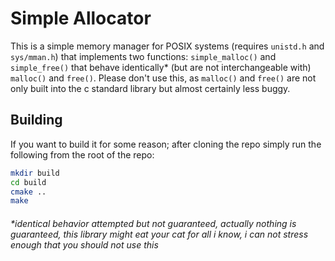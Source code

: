 # Simple Allocator

This is a simple memory manager for POSIX systems (requires `unistd.h` and `sys/mman.h`) that implements two functions: `simple_malloc()` and `simple_free()` that behave identically* (but are not interchangeable with) `malloc()` and `free()`. Please don't use this, as `malloc()` and `free()` are not only built into the c standard library but almost certainly less buggy.

## Building

If you want to build it for some reason; after cloning the repo simply run the following from the root of the repo:

```bash
mkdir build
cd build
cmake ..
make
```

###### *identical behavior attempted but not guaranteed, actually nothing is guaranteed, this library might eat your cat for all i know, i can not stress enough that you should not use this
